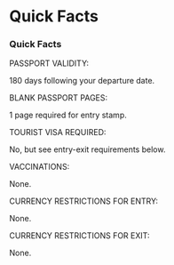 # Quick Facts

### Quick Facts

PASSPORT VALIDITY:

180 days following your departure date.

BLANK PASSPORT PAGES:

1 page required for entry stamp.

TOURIST VISA REQUIRED:

No, but see entry-exit requirements below.

VACCINATIONS:

None.

CURRENCY RESTRICTIONS FOR ENTRY:

None.

CURRENCY RESTRICTIONS FOR EXIT:

None.